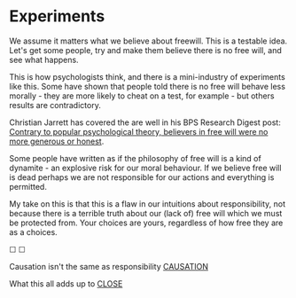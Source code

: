 # Experiments

We assume it matters what we believe about freewill. This is a testable idea. Let's get some people, try and make them believe there is no free will, and see what happens.

This is how psychologists think, and there is a mini-industry of experiments like this. Some have shown that people told there is no free will behave less morally - they are more likely to cheat on a test, for example - but others results are contradictory.

Christian Jarrett has covered the are well in his BPS Research Digest post: [Contrary to popular psychological theory, believers in free will were no more generous or honest](https://digest.bps.org.uk/2018/08/20/contrary-to-popular-psychological-theory-believers-in-free-will-were-no-more-generous-or-honest/).

Some people have written as if the philosophy of free will is a kind of dynamite - an explosive risk for our moral behaviour. If we believe free will is dead perhaps we are not responsible for our actions and everything is permitted.

My take on this is that this is a flaw in our intuitions about responsibility, not because there is a terrible truth about our (lack of) free will which we must be protected from. Your choices are yours, regardless of how free they are as a choices.

&#9744; &#9744;

Causation isn't the same as responsibility [CAUSATION](https://twitter.com/intent/tweet?text=@ChoiceEngine%20CAUSATION)

What this all adds up to [CLOSE](https://twitter.com/intent/tweet?text=@ChoiceEngine%20CLOSE)
